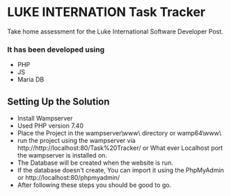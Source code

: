 # LUKE INTERNATION Task Tracker

Take home assessment for the Luke International Software Developer Post.

### It has been developed using

- PHP
- JS
- Maria DB

## Setting Up the Solution

- Install Wampserver
- Used PHP version 7.40
- Place the Project in the wampserver\www\ directory or wamp64\www\
- run the project using the wampserver via http://http://localhost:80/Task%20Tracker/ or What ever Localhost port the wampserver is installed on. 
- The Database will be created when the website is run.
- If the database doesn't create, You can import it using the PhpMyAdmin or http://localhost:80/phpmyadmin/
- After following these steps you should be good to go.

